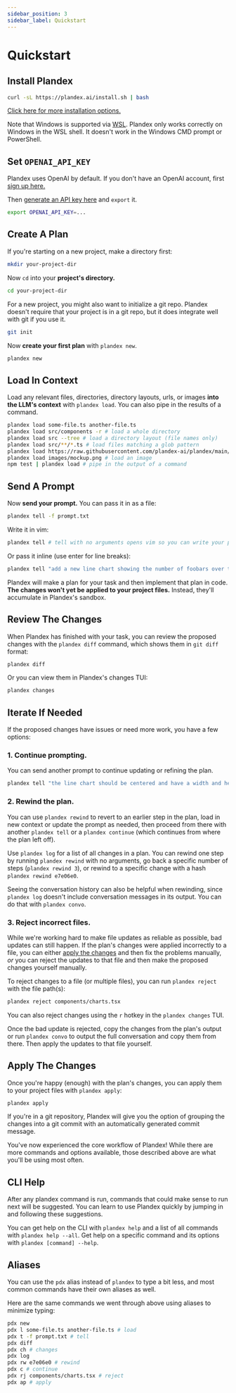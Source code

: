 ```yaml
---
sidebar_position: 3
sidebar_label: Quickstart
---
```


# Quickstart

## Install Plandex

```bash
curl -sL https://plandex.ai/install.sh | bash
```

[Click here for more installation options.](./install.md)

Note that Windows is supported via [WSL](https://learn.microsoft.com/en-us/windows/wsl/about). Plandex only works correctly on Windows in the WSL shell. It doesn't work in the Windows CMD prompt or PowerShell.


## Set `OPENAI_API_KEY`

Plandex uses OpenAI by default. If you don't have an OpenAI account, first [sign up here.](https://platform.openai.com/signup)

Then [generate an API key here](https://platform.openai.com/account/api-keys) and `export` it.

```bash
export OPENAI_API_KEY=...
```

## Create A Plan

If you're starting on a new project, make a directory first:

```bash
mkdir your-project-dir
```

Now `cd` into your **project's directory.** 

```bash
cd your-project-dir
```

For a new project, you might also want to initialize a git repo. Plandex doesn't require that your project is in a git repo, but it does integrate well with git if you use it.

```bash
git init
```

Now **create your first plan** with `plandex new`.

```bash
plandex new
```

## Load In Context

Load any relevant files, directories, directory layouts, urls, or images **into the LLM's context** with `plandex load`. You can also pipe in the results of a command.

```bash
plandex load some-file.ts another-file.ts
plandex load src/components -r # load a whole directory
plandex load src --tree # load a directory layout (file names only)
plandex load src/**/*.ts # load files matching a glob pattern
plandex load https://raw.githubusercontent.com/plandex-ai/plandex/main/README.md # load the text content of a url
plandex load images/mockup.png # load an image
npm test | plandex load # pipe in the output of a command
```

## Send A Prompt

Now **send your prompt.** You can pass it in as a file:

```bash
plandex tell -f prompt.txt
```

Write it in vim:

```bash
plandex tell # tell with no arguments opens vim so you can write your prompt there
```

Or pass it inline (use enter for line breaks):

```bash
plandex tell "add a new line chart showing the number of foobars over time to components/charts.tsx"
```

Plandex will make a plan for your task and then implement that plan in code. **The changes won't yet be applied to your project files.** Instead, they'll accumulate in Plandex's sandbox. 

## Review The Changes

When Plandex has finished with your task, you can review the proposed changes with the `plandex diff` command, which shows them in `git diff` format:

```bash
plandex diff
```

Or you can view them in Plandex's changes TUI:

```bash
plandex changes
```

## Iterate If Needed

If the proposed changes have issues or need more work, you have a few options:

### 1. Continue prompting.

You can send another prompt to continue updating or refining the plan.

```bash
plandex tell "the line chart should be centered and have a width and height of 80% of the screen"
```

### 2. Rewind the plan.

You can use `plandex rewind` to revert to an earlier step in the plan, load in new context or update the prompt as needed, then proceed from there with another `plandex tell` or a `plandex continue` (which continues from where the plan left off).

Use `plandex log` for a list of all changes in a plan. You can rewind one step by running `plandex rewind` with no arguments, go back a specific number of steps (`plandex rewind 3`), or rewind to a specific change with a hash `plandex rewind e7e06e0`.

Seeing the conversation history can also be helpful when rewinding, since `plandex log` doesn't include conversation messages in its output. You can do that with `plandex convo`.

### 3. Reject incorrect files.

While we're working hard to make file updates as reliable as possible, bad updates can still happen. If the plan's changes were applied incorrectly to a file, you can either [apply the changes](#apply-the-changes) and then fix the problems manually, *or* you can reject the updates to that file and then make the proposed changes yourself manually. 

To reject changes to a file (or multiple files), you can run `plandex reject` with the file path(s):

```bash
plandex reject components/charts.tsx
```

You can also reject changes using the `r` hotkey in the `plandex changes` TUI.

Once the bad update is rejected, copy the changes from the plan's output or run `plandex convo` to output the full conversation and copy them from there. Then apply the updates to that file yourself.

## Apply The Changes

Once you're happy (enough) with the plan's changes, you can apply them to your project files with `plandex apply`:

```bash
plandex apply
```

If you're in a git repository, Plandex will give you the option of grouping the changes into a git commit with an automatically generated commit message.

You've now experienced the core workflow of Plandex! While there are more commands and options available, those described above are what you'll be using most often. 

## CLI Help

After any plandex command is run, commands that could make sense to run next will be suggested. You can learn to use Plandex quickly by jumping in and following these suggestions.

You can get help on the CLI with `plandex help` and a list of all commands with `plandex help --all`. Get help on a specific command and its options with `plandex [command] --help`.

## Aliases

You can use the `pdx` alias instead of `plandex` to type a bit less, and most common commands have their own aliases as well.

Here are the same commands we went through above using aliases to minimize typing:

```bash
pdx new
pdx l some-file.ts another-file.ts # load
pdx t -f prompt.txt # tell
pdx diff
pdx ch # changes
pdx log
pdx rw e7e06e0 # rewind
pdx c # continue
pdx rj components/charts.tsx # reject
pdx ap # apply
```